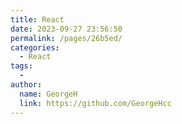 ```yaml
---
title: React
date: 2023-09-27 23:56:50
permalink: /pages/26b5ed/
categories:
  - React
tags:
  - 
author: 
  name: GeorgeH
  link: https://github.com/GeorgeHcc
---
```

